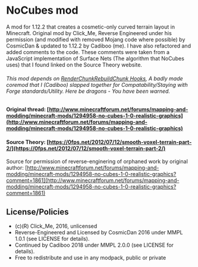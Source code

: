 # NoCubes mod
A mod for 1.12.2 that creates a cosmetic-only curved terrain layout in Minecraft. Original mod by Click_Me, Reverse Engineered under his permission (and modified with removed Mojang code where possible) by CosmicDan & updated to 1.12.2 by Cadiboo (me). I have also refactored and added comments to the code. These comments were taken from a JavaScript implementation of Surface Nets (The algorithm that NoCubes uses) that I found linked on the Source Theory website.

###### This mod depends on [RenderChunkRebuildChunk Hooks](https://github.com/Cadiboo/RenderChunkRebuildChunkHooks), A badly made coremod that I (Cadiboo) slapped together for Compatability/Staying with Forge standards/Utility. Here be dragons - You have been warned.

#### Original thread: [http://www.minecraftforum.net/forums/mapping-and-modding/minecraft-mods/1294958-no-cubes-1-0-realistic-graphics](http://www.minecraftforum.net/forums/mapping-and-modding/minecraft-mods/1294958-no-cubes-1-0-realistic-graphics)

#### Source Theory: [https://0fps.net/2012/07/12/smooth-voxel-terrain-part-2/](https://0fps.net/2012/07/12/smooth-voxel-terrain-part-2/)

Source for permission of reverse-enginering of orphaned work by original author: [http://www.minecraftforum.net/forums/mapping-and-modding/minecraft-mods/1294958-no-cubes-1-0-realistic-graphics?comment=1861](http://www.minecraftforum.net/forums/mapping-and-modding/minecraft-mods/1294958-no-cubes-1-0-realistic-graphics?comment=1861)


## License/Policies
 - (c)(R) Click_Me, 2016, unlicensed
 - Reverse-Engineered and Licensed by CosmicDan 2016 under MMPL 1.0.1 (see LICENSE for details).
 - Continued by Cadiboo 2018 under MMPL 2.0.0 (see LICENSE for details).
 - Free to redistribute and use in any modpack, public or private
